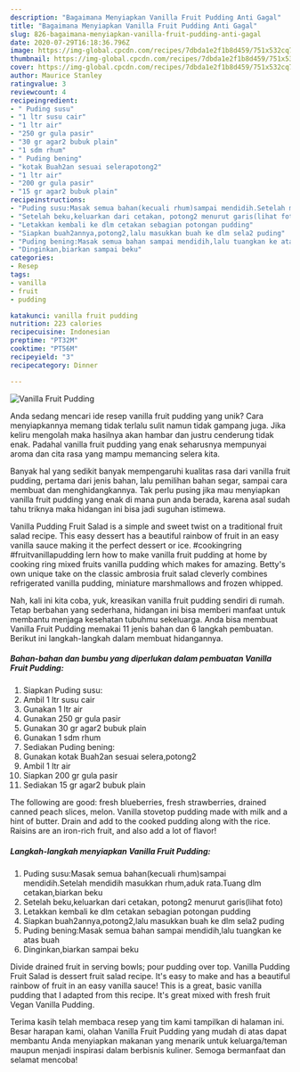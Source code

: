 ```yaml
---
description: "Bagaimana Menyiapkan Vanilla Fruit Pudding Anti Gagal"
title: "Bagaimana Menyiapkan Vanilla Fruit Pudding Anti Gagal"
slug: 826-bagaimana-menyiapkan-vanilla-fruit-pudding-anti-gagal
date: 2020-07-29T16:18:36.796Z
image: https://img-global.cpcdn.com/recipes/7dbda1e2f1b8d459/751x532cq70/vanilla-fruit-pudding-foto-resep-utama.jpg
thumbnail: https://img-global.cpcdn.com/recipes/7dbda1e2f1b8d459/751x532cq70/vanilla-fruit-pudding-foto-resep-utama.jpg
cover: https://img-global.cpcdn.com/recipes/7dbda1e2f1b8d459/751x532cq70/vanilla-fruit-pudding-foto-resep-utama.jpg
author: Maurice Stanley
ratingvalue: 3
reviewcount: 4
recipeingredient:
- " Puding susu"
- "1 ltr susu cair"
- "1 ltr air"
- "250 gr gula pasir"
- "30 gr agar2 bubuk plain"
- "1 sdm rhum"
- " Puding bening"
- "kotak Buah2an sesuai selerapotong2"
- "1 ltr air"
- "200 gr gula pasir"
- "15 gr agar2 bubuk plain"
recipeinstructions:
- "Puding susu:Masak semua bahan(kecuali rhum)sampai mendidih.Setelah mendidih masukkan rhum,aduk rata.Tuang dlm cetakan,biarkan beku"
- "Setelah beku,keluarkan dari cetakan, potong2 menurut garis(lihat foto)"
- "Letakkan kembali ke dlm cetakan sebagian potongan pudding"
- "Siapkan buah2annya,potong2,lalu masukkan buah ke dlm sela2 puding"
- "Puding bening:Masak semua bahan sampai mendidih,lalu tuangkan ke atas buah"
- "Dinginkan,biarkan sampai beku"
categories:
- Resep
tags:
- vanilla
- fruit
- pudding

katakunci: vanilla fruit pudding 
nutrition: 223 calories
recipecuisine: Indonesian
preptime: "PT32M"
cooktime: "PT56M"
recipeyield: "3"
recipecategory: Dinner

---
```



![Vanilla Fruit Pudding](https://img-global.cpcdn.com/recipes/7dbda1e2f1b8d459/751x532cq70/vanilla-fruit-pudding-foto-resep-utama.jpg)

Anda sedang mencari ide resep vanilla fruit pudding yang unik? Cara menyiapkannya memang tidak terlalu sulit namun tidak gampang juga. Jika keliru mengolah maka hasilnya akan hambar dan justru cenderung tidak enak. Padahal vanilla fruit pudding yang enak seharusnya mempunyai aroma dan cita rasa yang mampu memancing selera kita.

Banyak hal yang sedikit banyak mempengaruhi kualitas rasa dari vanilla fruit pudding, pertama dari jenis bahan, lalu pemilihan bahan segar, sampai cara membuat dan menghidangkannya. Tak perlu pusing jika mau menyiapkan vanilla fruit pudding yang enak di mana pun anda berada, karena asal sudah tahu triknya maka hidangan ini bisa jadi suguhan istimewa.

Vanilla Pudding Fruit Salad is a simple and sweet twist on a traditional fruit salad recipe. This easy dessert has a beautiful rainbow of fruit in an easy vanilla sauce making it the perfect dessert or ice. #cookingring #fruitvanillapudding lern how to make vanilla fruit pudding at home by cooking ring mixed fruits vanilla pudding which makes for amazing. Betty&#39;s own unique take on the classic ambrosia fruit salad cleverly combines refrigerated vanilla pudding, miniature marshmallows and frozen whipped.


Nah, kali ini kita coba, yuk, kreasikan vanilla fruit pudding sendiri di rumah. Tetap berbahan yang sederhana, hidangan ini bisa memberi manfaat untuk membantu menjaga kesehatan tubuhmu sekeluarga. Anda bisa membuat Vanilla Fruit Pudding memakai 11 jenis bahan dan 6 langkah pembuatan. Berikut ini langkah-langkah dalam membuat hidangannya.

<!--inarticleads1-->

##### Bahan-bahan dan bumbu yang diperlukan dalam pembuatan Vanilla Fruit Pudding:

1. Siapkan  Puding susu:
1. Ambil 1 ltr susu cair
1. Gunakan 1 ltr air
1. Gunakan 250 gr gula pasir
1. Gunakan 30 gr agar2 bubuk plain
1. Gunakan 1 sdm rhum
1. Sediakan  Puding bening:
1. Gunakan kotak Buah2an sesuai selera,potong2
1. Ambil 1 ltr air
1. Siapkan 200 gr gula pasir
1. Sediakan 15 gr agar2 bubuk plain


The following are good: fresh blueberries, fresh strawberries, drained canned peach slices, melon. Vanilla stovetop pudding made with milk and a hint of butter. Drain and add to the cooked pudding along with the rice. Raisins are an iron-rich fruit, and also add a lot of flavor! 

<!--inarticleads2-->

##### Langkah-langkah menyiapkan Vanilla Fruit Pudding:

1. Puding susu:Masak semua bahan(kecuali rhum)sampai mendidih.Setelah mendidih masukkan rhum,aduk rata.Tuang dlm cetakan,biarkan beku
1. Setelah beku,keluarkan dari cetakan, potong2 menurut garis(lihat foto)
1. Letakkan kembali ke dlm cetakan sebagian potongan pudding
1. Siapkan buah2annya,potong2,lalu masukkan buah ke dlm sela2 puding
1. Puding bening:Masak semua bahan sampai mendidih,lalu tuangkan ke atas buah
1. Dinginkan,biarkan sampai beku


Divide drained fruit in serving bowls; pour pudding over top. Vanilla Pudding Fruit Salad is dessert fruit salad recipe. It&#39;s easy to make and has a beautiful rainbow of fruit in an easy vanilla sauce! This is a great, basic vanilla pudding that I adapted from this recipe. It&#39;s great mixed with fresh fruit Vegan Vanilla Pudding. 

Terima kasih telah membaca resep yang tim kami tampilkan di halaman ini. Besar harapan kami, olahan Vanilla Fruit Pudding yang mudah di atas dapat membantu Anda menyiapkan makanan yang menarik untuk keluarga/teman maupun menjadi inspirasi dalam berbisnis kuliner. Semoga bermanfaat dan selamat mencoba!
